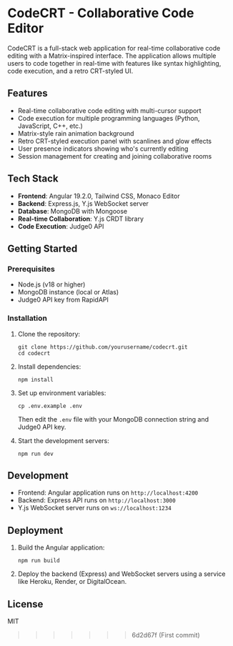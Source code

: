 # CodeCRT - Collaborative Code Editor

CodeCRT is a full-stack web application for real-time collaborative code editing with a Matrix-inspired interface. The application allows multiple users to code together in real-time with features like syntax highlighting, code execution, and a retro CRT-styled UI.

## Features

- Real-time collaborative code editing with multi-cursor support
- Code execution for multiple programming languages (Python, JavaScript, C++, etc.)
- Matrix-style rain animation background
- Retro CRT-styled execution panel with scanlines and glow effects
- User presence indicators showing who's currently editing
- Session management for creating and joining collaborative rooms

## Tech Stack

- **Frontend**: Angular 19.2.0, Tailwind CSS, Monaco Editor
- **Backend**: Express.js, Y.js WebSocket server
- **Database**: MongoDB with Mongoose
- **Real-time Collaboration**: Y.js CRDT library
- **Code Execution**: Judge0 API

## Getting Started

### Prerequisites

- Node.js (v18 or higher)
- MongoDB instance (local or Atlas)
- Judge0 API key from RapidAPI

### Installation

1. Clone the repository:
   ```
   git clone https://github.com/yourusername/codecrt.git
   cd codecrt
   ```

2. Install dependencies:
   ```
   npm install
   ```

3. Set up environment variables:
   ```
   cp .env.example .env
   ```
   Then edit the `.env` file with your MongoDB connection string and Judge0 API key.

4. Start the development servers:
   ```
   npm run dev
   ```

## Development

- Frontend: Angular application runs on `http://localhost:4200`
- Backend: Express API runs on `http://localhost:3000`
- Y.js WebSocket server runs on `ws://localhost:1234`

## Deployment

1. Build the Angular application:
   ```
   npm run build
   ```

2. Deploy the backend (Express) and WebSocket servers using a service like Heroku, Render, or DigitalOcean.

## License

MIT
>>>>>>> 6d2d67f (First commit)
